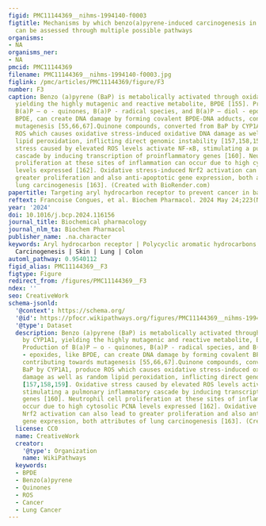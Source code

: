 ```yaml
---
figid: PMC11144369__nihms-1994140-f0003
figtitle: Mechanisms by which benzo(a)pyrene-induced carcinogenesis in the lungs occur
  can be assessed through multiple possible pathways
organisms:
- NA
organisms_ner:
- NA
pmcid: PMC11144369
filename: PMC11144369__nihms-1994140-f0003.jpg
figlink: /pmc/articles/PMC11144369/figure/F3
number: F3
caption: Benzo (a)pyrene (BaP) is metabolically activated through oxidation by CYP1A1,
  yielding the highly mutagenic and reactive metabolite, BPDE [155]. Production of
  B(a)P – o - quinones, B(a)P - radical species, and B(a)P – diol - epoxides, like
  BPDE, can create DNA damage by forming covalent BPDE-DNA adducts, contributing towards
  mutagenesis [55,66,67].Quinone compounds, converted from BaP by CYP1A1, produce
  ROS which causes oxidative stress-induced oxidative DNA damage as well as random
  lipid peroxidation, inflicting direct genomic instability [157,158,159]. Oxidative
  stress caused by elevated ROS levels activate NF-κB, stimulating a pulmonary inflammatory
  cascade by inducing transcription of proinflammatory genes [160]. Neutrophil cell
  proliferation at these sites of inflammation can occur due to high cytosolic PCNA
  levels expressed [162]. Oxidative stress-induced Nrf2 activation can also lead to
  greater proliferation and also anti-apoptotic gene expression, both attributes of
  lung carcinogenesis [163]. (Created with BioRender.com)
papertitle: Targeting aryl hydrocarbon receptor to prevent cancer in barrier organs
reftext: Francoise Congues, et al. Biochem Pharmacol. 2024 May 24;223(NA).
year: '2024'
doi: 10.1016/j.bcp.2024.116156
journal_title: Biochemical pharmacology
journal_nlm_ta: Biochem Pharmacol
publisher_name: .na.character
keywords: Aryl hydrocarbon receptor | Polycyclic aromatic hydrocarbons | Cancer |
  Carcinogenesis | Skin | Lung | Colon
automl_pathway: 0.9540112
figid_alias: PMC11144369__F3
figtype: Figure
redirect_from: /figures/PMC11144369__F3
ndex: ''
seo: CreativeWork
schema-jsonld:
  '@context': https://schema.org/
  '@id': https://pfocr.wikipathways.org/figures/PMC11144369__nihms-1994140-f0003.html
  '@type': Dataset
  description: Benzo (a)pyrene (BaP) is metabolically activated through oxidation
    by CYP1A1, yielding the highly mutagenic and reactive metabolite, BPDE [155].
    Production of B(a)P – o - quinones, B(a)P - radical species, and B(a)P – diol
    - epoxides, like BPDE, can create DNA damage by forming covalent BPDE-DNA adducts,
    contributing towards mutagenesis [55,66,67].Quinone compounds, converted from
    BaP by CYP1A1, produce ROS which causes oxidative stress-induced oxidative DNA
    damage as well as random lipid peroxidation, inflicting direct genomic instability
    [157,158,159]. Oxidative stress caused by elevated ROS levels activate NF-κB,
    stimulating a pulmonary inflammatory cascade by inducing transcription of proinflammatory
    genes [160]. Neutrophil cell proliferation at these sites of inflammation can
    occur due to high cytosolic PCNA levels expressed [162]. Oxidative stress-induced
    Nrf2 activation can also lead to greater proliferation and also anti-apoptotic
    gene expression, both attributes of lung carcinogenesis [163]. (Created with BioRender.com)
  license: CC0
  name: CreativeWork
  creator:
    '@type': Organization
    name: WikiPathways
  keywords:
  - BPDE
  - Benzo(a)pyrene
  - Quinones
  - ROS
  - Cancer
  - Lung Cancer
---
```

